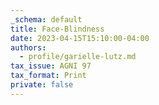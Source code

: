 ```yaml
---
_schema: default
title: Face-Blindness
date: 2023-04-15T15:10:00-04:00
authors:
  - profile/garielle-lutz.md
tax_issue: AGNI 97
tax_format: Print
private: false
---
```

